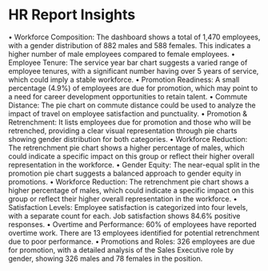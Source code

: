 # HR Report Insights
•	Workforce Composition: The dashboard shows a total of 1,470 employees, with a gender distribution of 882 males and 588 females. This indicates a higher number of male employees compared to female employees.
•	Employee Tenure: The service year bar chart suggests a varied range of employee tenures, with a significant number having over 5 years of service, which could imply a stable workforce.
•	Promotion Readiness: A small percentage (4.9%) of employees are due for promotion, which may point to a need for career development opportunities to retain talent.
•	Commute Distance: The pie chart on commute distance could be used to analyze the impact of travel on employee satisfaction and punctuality.
•	Promotion & Retrenchment: It lists employees due for promotion and those who will be retrenched, providing a clear visual representation through pie charts showing gender distribution for both categories.
•	Workforce Reduction: The retrenchment pie chart shows a higher percentage of males, which could indicate a specific impact on this group or reflect their higher overall representation in the workforce.
•	Gender Equity: The near-equal split in the promotion pie chart suggests a balanced approach to gender equity in promotions.
•	Workforce Reduction: The retrenchment pie chart shows a higher percentage of males, which could indicate a specific impact on this group or reflect their higher overall representation in the workforce.
•	Satisfaction Levels: Employee satisfaction is categorized into four levels, with a separate count for each. Job satisfaction shows 84.6% positive responses.
•	Overtime and Performance: 60% of employees have reported overtime work. There are 13 employees identified for potential retrenchment due to poor performance.
•	Promotions and Roles: 326 employees are due for promotion, with a detailed analysis of the Sales Executive role by gender, showing 326 males and 78 females in the position.
